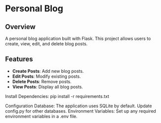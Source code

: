 # Personal Blog

## Overview

A personal blog application built with Flask. This project allows users to create, view, edit, and delete blog posts.

## Features

- **Create Posts**: Add new blog posts.
- **Edit Posts**: Modify existing posts.
- **Delete Posts**: Remove posts.
- **View Posts**: Display all blog posts.

Install Dependencies:
    pip install -r requirements.txt

Configuration
    Database: The application uses SQLite by default. Update config.py for other databases.
    Environment Variables: Set up any required environment variables in a .env file.

